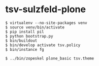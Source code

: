tsv-sulzfeld-plone
==================

    $ virtualenv --no-site-packages venv
    $ source venv/bin/activate
    $ pip install pil
    $ python bootstrap.py
    $ bin/buildout
    $ bin/develop activate tsv.policy
    $ bin/instance fg 

    $ ../bin/zopeskel plone_basic tsv.theme
